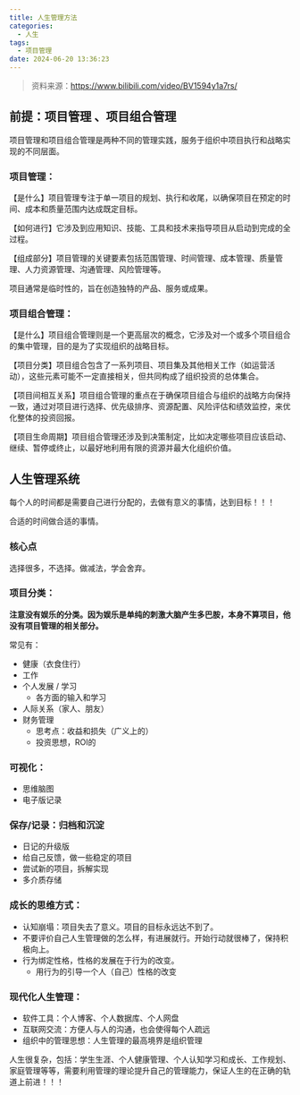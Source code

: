 ```yaml
---
title: 人生管理方法
categories:
  - 人生
tags:
  - 项目管理
date: 2024-06-20 13:36:23
---
```


> 资料来源：https://www.bilibili.com/video/BV1594y1a7rs/


## 前提：项目管理 、项目组合管理
项目管理和项目组合管理是两种不同的管理实践，服务于组织中项目执行和战略实现的不同层面。

### 项目管理：
【是什么】项目管理专注于单一项目的规划、执行和收尾，以确保项目在预定的时间、成本和质量范围内达成既定目标。

【如何进行】它涉及到应用知识、技能、工具和技术来指导项目从启动到完成的全过程。

【组成部分】项目管理的关键要素包括范围管理、时间管理、成本管理、质量管理、人力资源管理、沟通管理、风险管理等。

项目通常是临时性的，旨在创造独特的产品、服务或成果。

### 项目组合管理：
【是什么】项目组合管理则是一个更高层次的概念，它涉及对一个或多个项目组合的集中管理，目的是为了实现组织的战略目标。

【项目分类】项目组合包含了一系列项目、项目集及其他相关工作（如运营活动），这些元素可能不一定直接相关，但共同构成了组织投资的总体集合。

【项目间相互关系】项目组合管理的重点在于确保项目组合与组织的战略方向保持一致，通过对项目进行选择、优先级排序、资源配置、风险评估和绩效监控，来优化整体的投资回报。

【项目生命周期】项目组合管理还涉及到决策制定，比如决定哪些项目应该启动、继续、暂停或终止，以最好地利用有限的资源并最大化组织价值。


## 人生管理系统

每个人的时间都是需要自己进行分配的，去做有意义的事情，达到目标！！！

合适的时间做合适的事情。

### 核心点

选择很多，不选择。做减法，学会舍弃。

### 项目分类：

**注意没有娱乐的分类。因为娱乐是单纯的刺激大脑产生多巴胺，本身不算项目，他没有项目管理的相关部分。**

常见有：

- 健康（衣食住行）
- 工作
- 个人发展 / 学习 
  - 各方面的输入和学习
- 人际关系（家人、朋友）
- 财务管理
  - 思考点：收益和损失（广义上的）
  - 投资思想，ROI的

### 可视化：
- 思维脑图
- 电子版记录

### 保存/记录：归档和沉淀
- 日记的升级版
- 给自己反馈，做一些稳定的项目
- 尝试新的项目，拆解实现
- 多介质存储

### 成长的思维方式：
- 认知崩塌：项目失去了意义。项目的目标永远达不到了。
- 不要评价自己人生管理做的怎么样，有进展就行。开始行动就很棒了，保持积极向上。
- 行为绑定性格，性格的发展在于行为的改变。
  - 用行为的引导一个人（自己）性格的改变

### 现代化人生管理：
- 软件工具：个人博客、个人数据库、个人网盘
- 互联网交流：方便人与人的沟通，也会使得每个人疏远
- 组织中的管理思想：人生管理的最高境界是组织管理


人生很复杂，包括：学生生涯、个人健康管理、个人认知学习和成长、工作规划、家庭管理等等，需要利用管理的理论提升自己的管理能力，保证人生的在正确的轨道上前进！！！